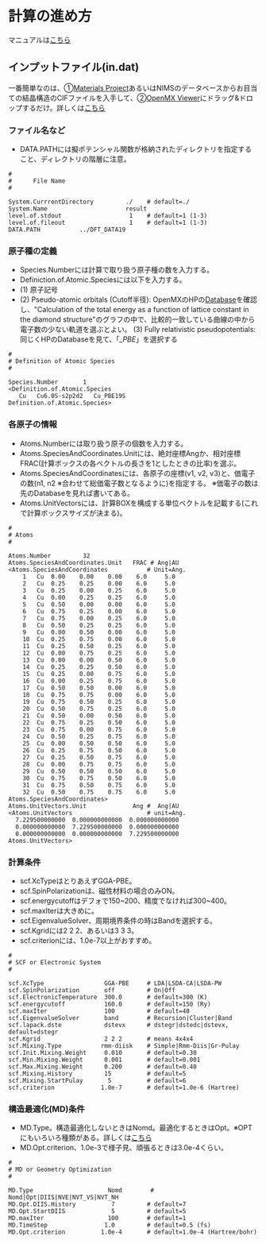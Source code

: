 # 計算の進め方
マニュアルは[こちら](https://www.openmx-square.org/openmx_man3.8jp/node56.html)

## インプットファイル(in.dat)
一番簡単なのは、①[Materials Project](https://materialsproject.org/)あるいはNIMSのデータベースからお目当ての結晶構造のCIFファイルを入手して、②[OpenMX Viewer](https://www.openmx-square.org/viewer/)にドラッグ&ドロップするだけ。詳しくは[こちら](https://t-ozaki.issp.u-tokyo.ac.jp/mpcoms2021_lectures/OpenMX-2.pdf)

### ファイル名など

- DATA.PATHには擬ポテンシャル関数が格納されたディレクトリを指定すること、ディレクトリの階層に注意。

```
#
#      File Name      
#

System.CurrrentDirectory         ./    # default=./
System.Name                      result
level.of.stdout                   1    # default=1 (1-3)
level.of.fileout                  1    # default=1 (1-3)
DATA.PATH			../DFT_DATA19 
```

### 原子種の定義

- Species.Numberには計算で取り扱う原子種の数を入力する。
- Definiction.of.Atomic.Speciesには以下を入力する。
- (1) 原子記号
- (2) Pseudo-atomic orbitals (Cutoff半径): 
OpenMXのHPの[Database](https://www.openmx-square.org/vps_pao2019/)を確認し、"Calculation of the total energy as a function of lattice constant in the diamond structure"のグラフの中で、比較的一致している曲線の中から電子数の少ない軌道を選ぶとよい。
(3) Fully relativistic pseudopotentials:
同じくHPのDatabaseを見て、「*_PBE*」を選択する

```
#
# Definition of Atomic Species
#

Species.Number       1
<Definition.of.Atomic.Species
   Cu   Cu6.0S-s2p2d2   Cu_PBE19S
Definition.of.Atomic.Species>
```


### 各原子の情報

- Atoms.Numberには取り扱う原子の個数を入力する。
- Atoms.SpeciesAndCoordinates.Unitには、絶対座標Angか、相対座標FRAC(計算ボックスの各ベクトルの長さを1としたときの比率)を選ぶ。
- Atoms.SpeciesAndCoordinatesには、各原子の座標(v1, v2, v3)と、価電子の数(n1, n2 ※合わせて総価電子数となるように)を指定する。
※価電子の数は先のDatabaseを見れば書いてある。
- Atoms.UnitVectorsには、計算BOXを構成する単位ベクトルを記載する(これで計算ボックスサイズが決まる)。

```
#
# Atoms
#

Atoms.Number         32
Atoms.SpeciesAndCoordinates.Unit   FRAC # Ang|AU
<Atoms.SpeciesAndCoordinates           # Unit=Ang.
	1	Cu	0.00	0.00	0.00	6.0		5.0
	2	Cu	0.25	0.25	0.00	6.0		5.0
	3	Cu	0.25	0.00	0.25	6.0		5.0
	4	Cu	0.00	0.25	0.25	6.0		5.0
	5	Cu	0.50	0.00	0.00	6.0		5.0
	6	Cu	0.75	0.25	0.00	6.0		5.0
	7	Cu	0.75	0.00	0.25	6.0		5.0
	8	Cu	0.50	0.25	0.25	6.0		5.0
	9	Cu	0.00	0.50	0.00	6.0		5.0
	10	Cu	0.25	0.75	0.00	6.0		5.0
	11	Cu	0.25	0.50	0.25	6.0		5.0
	12	Cu	0.00	0.75	0.25	6.0		5.0
	13	Cu	0.00	0.00	0.50	6.0		5.0
	14	Cu	0.25	0.25	0.50	6.0		5.0
	15	Cu	0.25	0.00	0.75	6.0		5.0
	16	Cu	0.00	0.25	0.75	6.0		5.0
	17	Cu	0.50	0.50	0.00	6.0		5.0
	18	Cu	0.75	0.75	0.00	6.0		5.0
	19	Cu	0.75	0.50	0.25	6.0		5.0
	20	Cu	0.50	0.75	0.25	6.0		5.0
	21	Cu	0.50	0.00	0.50	6.0		5.0
	22	Cu	0.75	0.25	0.50	6.0		5.0
	23	Cu	0.75	0.00	0.75	6.0		5.0
	24	Cu	0.50	0.25	0.75	6.0		5.0
	25	Cu	0.00	0.50	0.50	6.0		5.0
	26	Cu	0.25	0.75	0.50	6.0		5.0
	27	Cu	0.25	0.50	0.75	6.0		5.0
	28	Cu	0.00	0.75	0.75	6.0		5.0
	29	Cu	0.50	0.50	0.50	6.0		5.0
	30	Cu	0.75	0.75	0.50	6.0		5.0
	31	Cu	0.75	0.50	0.75	6.0		5.0
	32	Cu	0.50	0.75	0.75	6.0		5.0
Atoms.SpeciesAndCoordinates>
Atoms.UnitVectors.Unit             Ang #  Ang|AU
<Atoms.UnitVectors                     # unit=Ang.
  7.229500000000  0.000000000000  0.000000000000
  0.000000000000  7.229500000000  0.000000000000
  0.000000000000  0.000000000000  7.229500000000
Atoms.UnitVectors>
```

### 計算条件

- scf.XcTypeはとりあえずGGA-PBE。
- scf.SpinPolarizationは、磁性材料の場合のみON。
- scf.energycutoffはデフォで150~200、精度でなければ300~400。
- scf.maxIterは大きめに。
- scf.EigenvalueSolver、周期境界条件の時はBandを選択する。
- scf.Kgridには2 2 2、あるいは3 3 3。
- scf.criterionには、1.0e-7以上がおすすめ。

```
#
# SCF or Electronic System
#

scf.XcType                 GGA-PBE     # LDA|LSDA-CA|LSDA-PW
scf.SpinPolarization       off         # On|Off
scf.ElectronicTemperature  300.0       # default=300 (K)
scf.energycutoff           160.0       # default=150 (Ry)
scf.maxIter                100         # default=40
scf.EigenvalueSolver       band        # Recursion|Cluster|Band
scf.lapack.dste            dstevx      # dstegr|dstedc|dstevx, default=dstegr
scf.Kgrid                  2 2 2       # means 4x4x4
scf.Mixing.Type           rmm-diisk    # Simple|Rmm-Diis|Gr-Pulay
scf.Init.Mixing.Weight     0.010       # default=0.30 
scf.Min.Mixing.Weight      0.001       # default=0.001 
scf.Max.Mixing.Weight      0.200       # default=0.40 
scf.Mixing.History         15          # default=5
scf.Mixing.StartPulay       5          # default=6
scf.criterion             1.0e-7       # default=1.0e-6 (Hartree) 
```

### 構造最適化(MD)条件
- MD.Type。構造最適化しないときはNomd。最適化するときはOpt。※OPTにもいろいろ種類がある。詳しくは[こちら](https://www.openmx-square.org/openmx_man3.8jp/node56.html)
- MD.Opt.criterion、1.0e-3で様子見、頑張るときは3.0e-4くらい。

```
#
# MD or Geometry Optimization
#

MD.Type                     Nomd        # Nomd|Opt|DIIS|NVE|NVT_VS|NVT_NH
MD.Opt.DIIS.History          7         # default=7
MD.Opt.StartDIIS             5         # default=5
MD.maxIter                  100        # default=1
MD.TimeStep                1.0         # default=0.5 (fs)
MD.Opt.criterion          1.0e-4       # default=1.0e-4 (Hartree/bohr)
```
